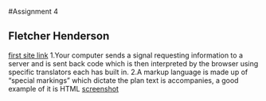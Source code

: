 #Assignment 4
## Fletcher Henderson
[first site link](https://fletcherah-school.github.io/MART341-WebDesign/)
1.Your computer sends a signal requesting information to a server and is sent back code which is then interpreted by the browser using specific translators each has built in.
2.A markup language is made up of  “special markings” which dictate the plan text is accompanies, a good example of it is HTML
[screenshot](assignment-04/images/htmlproject1.JPG)
